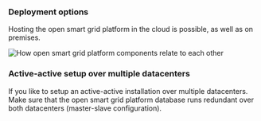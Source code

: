 ### Deployment options

Hosting the open smart grid platform in the cloud is possible, as well as on premises.

 ![How open smart grid platform components relate to each other](./Typical_Opensmartgridplatform_setup.png "Typical platform setup including webapplications and devices")


### Active-active setup over multiple datacenters
If you like to setup an active-active installation over multiple datacenters. Make sure that the open smart grid platform database runs redundant over both datacenters (master-slave configuration).

